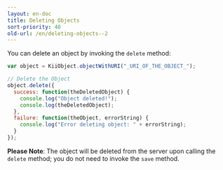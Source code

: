 ```yaml
---
layout: en-doc
title: Deleting Objects
sort-priority: 40
old-url: /en/deleting-objects--2
---
```

You can delete an object by invoking the `delete` method:

```javascript
var object = KiiObject.objectWithURI("_URI_OF_THE_OBJECT_");

// Delete the Object
object.delete({
  success: function(theDeletedObject) {
    console.log("Object deleted!");
    console.log(theDeletedObject);
  },
  failure: function(theObject, errorString) {
    console.log("Error deleting object: " + errorString);
  }
});
```

**Please Note**: The object will be deleted from the server upon calling the `delete` method; you do not need to invoke the `save` method.
